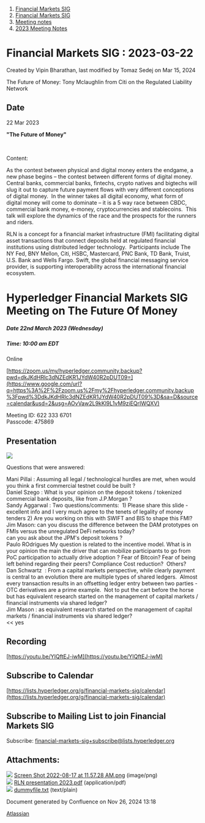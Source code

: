 1. [Financial Markets SIG](index.html)
2. [Financial Markets SIG](Financial-Markets-SIG_20545549.html)
3. [Meeting notes](Meeting-notes_20558268.html)
4. [2023 Meeting Notes](2023-Meeting-Notes_20547844.html)

# Financial Markets SIG : 2023-03-22

Created by Vipin Bharathan, last modified by Tomaz Sedej on Mar 15, 2024

The Future of Money: Tony Mclaughlin from Citi on the Regulated Liability Network

## Date

22 Mar 2023

**"The Future of Money"**

 

Content:

As the contest between physical and digital money enters the endgame, a new phase begins – the contest between different forms of digital money.  Central banks, commercial banks, fintechs, crypto natives and bigtechs will slug it out to capture future payment flows with very different conceptions of digital money.  In the winner takes all digital economy, what form of digital money will come to dominate – it is a 5 way race between CBDC, commercial bank money, e-money, cryptocurrencies and stablecoins.  This talk will explore the dynamics of the race and the prospects for the runners and riders.

RLN is a concept for a financial market infrastructure (FMI) facilitating digital asset transactions that connect deposits held at regulated financial institutions using distributed ledger technology.  Participants include The NY Fed, BNY Mellon, Citi, HSBC, Mastercard, PNC Bank, TD Bank, Truist, U.S. Bank and Wells Fargo. Swift, the global financial messaging service provider, is supporting interoperability across the international financial ecosystem.

# Hyperledger Financial Markets SIG Meeting on The Future Of Money

##### Date 22nd March 2023 (Wednesday)

##### Time: 10:00 am EDT

Online

[https://zoom.us/my/hyperledger.community.backup?pwd=dkJKdHRlc3dNZEdKR1JYdW40R2pDUT09=](https://www.google.com/url?q=https%3A%2F%2Fzoom.us%2Fmy%2Fhyperledger.community.backup%3Fpwd%3DdkJKdHRlc3dNZEdKR1JYdW40R2pDUT09%3D&sa=D&source=calendar&usd=2&usg=AOvVaw2L9kKl9L1vM9ziEQrIWQXV)

Meeting ID: 622 333 6701  
Passcode: 475869

## Presentation

[![](attachments/thumbnails/20547517/20560275)](attachments/20547517/20560275.pdf)

Questions that were answered:

Mani Pillai : Assuming all legal / technological hurdles are met, when would you think a first commercial testnet could be built ?  
Daniel Szego : What is your opinion on the deposit tokens / tokenized commercial bank deposits, like from J.P.Morgan ?  
Sandy Aggarwal : Two questions/comments:  1) Please share this slide - excellent info and I very much agree to the tenets of legality of money tenders 2) Are you working on this with SWIFT and BIS to shape this FMI?  
Jim Mason: can you discuss the difference between the DAM prototypes on FMIs versus the unregulated DeFi networks today?  
can you ask about the JPM's deposit tokens ?  
Paulo ROdrigues My question is related to the incentive model. What is in your opinion the main the driver that can mobilize participants to go from PoC participation to actually drive adoption ? Fear of Bitcoin? Fear of being left behind regarding their peers? Compliance Cost reduction?  Others?  
Dan Schwartz  : From a capital markets perspective, while clearly payment is central to an evolution there are multiple types of shared ledgers.  Almost every transaction results in an offsetting ledger entry between two parties - OTC derivatives are a prime example.  Not to put the cart before the horse but has equivalent research started on the management of capital markets / financial instruments via shared ledger?  
Jim Mason : as equivalent research started on the management of capital markets / financial instruments via shared ledger?  
&lt;&lt; yes

## Recording

[https://youtu.be/YIQftEJ-iwM](https://youtu.be/YIQftEJ-iwM)

## Subscribe to Calendar

[https://lists.hyperledger.org/g/financial-markets-sig/calendar](https://lists.hyperledger.org/g/financial-markets-sig/calendar)

## Subscribe to Mailing List to join Financial Markets SIG

Subscribe: [financial-markets-sig+subscribe@lists.hyperledger.org](mailto:financial-markets-sig+subscribe@lists.hyperledger.org)

## Attachments:

![](images/icons/bullet_blue.gif) [Screen Shot 2022-08-17 at 11.57.28 AM.png](attachments/20547517/20560167.png) (image/png)  
![](images/icons/bullet_blue.gif) [RLN presentation 2023.pdf](attachments/20547517/20560275.pdf) (application/pdf)  
![](images/icons/bullet_blue.gif) [dummyfile.txt](attachments/20547517/20560274.txt) (text/plain)

Document generated by Confluence on Nov 26, 2024 13:18

[Atlassian](http://www.atlassian.com/)
